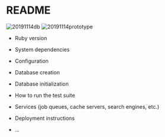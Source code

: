 # README

![20191114db](https://user-images.githubusercontent.com/33181485/68830341-bb257a00-06ee-11ea-8d31-f0f441f854aa.jpg)
![20191114prototype](https://user-images.githubusercontent.com/33181485/68830342-bb257a00-06ee-11ea-9f07-e769c6462c21.jpg)

* Ruby version

* System dependencies

* Configuration

* Database creation

* Database initialization

* How to run the test suite

* Services (job queues, cache servers, search engines, etc.)

* Deployment instructions

* ...
